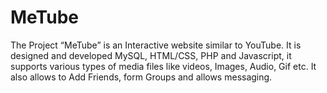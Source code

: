 # MeTube
The Project “MeTube” is an Interactive website similar to YouTube. It is designed and developed MySQL, HTML/CSS, PHP and Javascript, it supports various types of media files like videos, Images, Audio, Gif etc. It also allows to Add Friends, form Groups and allows messaging.
